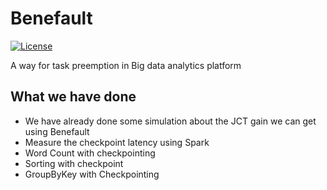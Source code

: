 # Benefault

[![License](https://img.shields.io/badge/license-BSD-blue.svg)](LICENSE)

A way for task preemption in Big data analytics platform
## What we have done
* We have already done some simulation about the JCT gain we can get using Benefault
* Measure the checkpoint latency using Spark
* Word Count with checkpointing
* Sorting with checkpoint
* GroupByKey with Checkpointing
